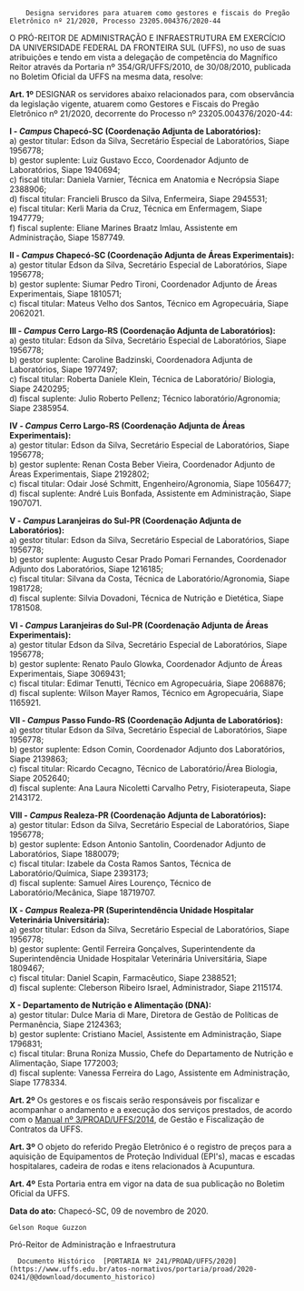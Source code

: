         Designa servidores para atuarem como gestores e fiscais do Pregão Eletrônico nº 21/2020, Processo 23205.004376/2020-44  

O PRÓ-REITOR DE ADMINISTRAÇÃO E INFRAESTRUTURA EM EXERCÍCIO DA UNIVERSIDADE FEDERAL DA FRONTEIRA SUL (UFFS), no uso de suas atribuições e tendo em vista a delegação de competência do Magnífico Reitor através da Portaria nº 354/GR/UFFS/2010, de 30/08/2010, publicada no Boletim Oficial da UFFS na mesma data, resolve:

 **Art. 1º** DESIGNAR os servidores abaixo relacionados para, com observância da legislação vigente, atuarem como Gestores e Fiscais do Pregão Eletrônico nº 21/2020, decorrente do Processo nº 23205.004376/2020-44:

 **I - *Campus* Chapecó-SC (Coordenação Adjunta de Laboratórios):**  
a) gestor titular: Edson da Silva, Secretário Especial de Laboratórios, Siape 1956778;  
b) gestor suplente: Luiz Gustavo Ecco, Coordenador Adjunto de Laboratórios, Siape 1940694;  
c) fiscal titular: Daniela Varnier, Técnica em Anatomia e Necrópsia Siape 2388906;  
d) fiscal titular: Francieli Brusco da Silva, Enfermeira, Siape 2945531;  
e) fiscal titular: Kerli Maria da Cruz, Técnica em Enfermagem, Siape 1947779;  
f) fiscal suplente: Eliane Marines Braatz Imlau, Assistente em Administração, Siape 1587749.

 **II - *Campus* Chapecó-SC (Coordenação Adjunta de Áreas Experimentais):**  
a) gestor titular Edson da Silva, Secretário Especial de Laboratórios, Siape 1956778;  
b) gestor suplente: Siumar Pedro Tironi, Coordenador Adjunto de Áreas Experimentais, Siape 1810571;  
c) fiscal titular: Mateus Velho dos Santos, Técnico em Agropecuária, Siape 2062021.

 **III - *Campus* Cerro Largo-RS (Coordenação Adjunta de Laboratórios):**  
a) gesto titular: Edson da Silva, Secretário Especial de Laboratórios, Siape 1956778;  
b) gestor suplente: Caroline Badzinski, Coordenadora Adjunta de Laboratórios, Siape 1977497;  
c) fiscal titular: Roberta Daniele Klein, Técnica de Laboratório/ Biologia, Siape 2420295;  
d) fiscal suplente: Julio Roberto Pellenz; Técnico laboratório/Agronomia; Siape 2385954.

 **IV - *Campus* Cerro Largo-RS (Coordenação Adjunta de Áreas Experimentais):**  
a) gestor titular: Edson da Silva, Secretário Especial de Laboratórios, Siape 1956778;  
b) gestor suplente: Renan Costa Beber Vieira, Coordenador Adjunto de Áreas Experimentais, Siape 2192802;  
c) fiscal titular: Odair José Schmitt, Engenheiro/Agronomia, Siape 1056477;  
d) fiscal suplente: André Luis Bonfada, Assistente em Administração, Siape 1907071.

 **V - *Campus* Laranjeiras do Sul-PR (Coordenação Adjunta de Laboratórios):**  
a) gestor titular: Edson da Silva, Secretário Especial de Laboratórios, Siape 1956778;  
b) gestor suplente: Augusto Cesar Prado Pomari Fernandes, Coordenador Adjunto dos Laboratórios, Siape 1216185;  
c) fiscal titular: Silvana da Costa, Técnica de Laboratório/Agronomia, Siape 1981728;  
d) fiscal suplente: Silvia Dovadoni, Técnica de Nutrição e Dietética, Siape 1781508.

 **VI - *Campus* Laranjeiras do Sul-PR (Coordenação Adjunta de Áreas Experimentais):**  
a) gestor titular Edson da Silva, Secretário Especial de Laboratórios, Siape 1956778;  
b) gestor suplente: Renato Paulo Glowka, Coordenador Adjunto de Áreas Experimentais, Siape 3069431;  
c) fiscal titular: Edimar Tenutti, Técnico em Agropecuária, Siape 2068876;  
d) fiscal suplente: Wilson Mayer Ramos, Técnico em Agropecuária, Siape 1165921.

 **VII - *Campus* Passo Fundo-RS (Coordenação Adjunta de Laboratórios):**  
a) gestor titular Edson da Silva, Secretário Especial de Laboratórios, Siape 1956778;  
b) gestor suplente: Edson Comin, Coordenador Adjunto dos Laboratórios, Siape 2139863;  
c) fiscal titular: Ricardo Cecagno, Técnico de Laboratório/Área Biologia, Siape 2052640;  
d) fiscal suplente: Ana Laura Nicoletti Carvalho Petry, Fisioterapeuta, Siape 2143172.

 **VIII - *Campus* Realeza-PR (Coordenação Adjunta de Laboratórios):**  
a) gestor titular: Edson da Silva, Secretário Especial de Laboratórios, Siape 1956778;  
b) gestor suplente: Edson Antonio Santolin, Coordenador Adjunto de Laboratórios, Siape 1880079;  
c) fiscal titular: Izabele da Costa Ramos Santos, Técnica de Laboratório/Química, Siape 2393173;  
d) fiscal suplente: Samuel Aires Lourenço, Técnico de Laboratório/Mecânica, Siape 18719707.

 **IX - *Campus* Realeza-PR (Superintendência Unidade Hospitalar Veterinária Universitária):**  
a) gestor titular: Edson da Silva, Secretário Especial de Laboratórios, Siape 1956778;  
b) gestor suplente: Gentil Ferreira Gonçalves, Superintendente da Superintendência Unidade Hospitalar Veterinária Universitária, Siape 1809467;  
c) fiscal titular: Daniel Scapin, Farmacêutico, Siape 2388521;  
d) fiscal suplente: Cleberson Ribeiro Israel, Administrador, Siape 2115174.

 **X - Departamento de Nutrição e Alimentação (DNA):**  
a) gestor titular: Dulce Maria di Mare, Diretora de Gestão de Políticas de Permanência, Siape 2124363;  
b) gestor suplente: Cristiano Maciel, Assistente em Administração, Siape 1796831;  
c) fiscal titular: Bruna Roniza Mussio, Chefe do Departamento de Nutrição e Alimentação, Siape 1772003;  
d) fiscal suplente: Vanessa Ferreira do Lago, Assistente em Administração, Siape 1778334.

 **Art. 2º** Os gestores e os fiscais serão responsáveis por fiscalizar e acompanhar o andamento e a execução dos serviços prestados, de acordo com o [Manual nº 3/PROAD/UFFS/2014](https://www.uffs.edu.br/atos-normativos/manual/proad/2014-0003), de Gestão e Fiscalização de Contratos da UFFS.

 **Art. 3º** O objeto do referido Pregão Eletrônico é o registro de preços para a aquisição de Equipamentos de Proteção Individual (EPI's), macas e escadas hospitalares, cadeira de rodas e itens relacionados à Acupuntura.

 **Art. 4º** Esta Portaria entra em vigor na data de sua publicação no Boletim Oficial da UFFS.

   **Data do ato:** Chapecó-SC, 09 de novembro de 2020.   
 

    Gelson Roque Guzzon   
 Pró-Reitor de Administração e Infraestrutura 

      Documento Histórico  [PORTARIA Nº 241/PROAD/UFFS/2020](https://www.uffs.edu.br/atos-normativos/portaria/proad/2020-0241/@@download/documento_historico)     
      